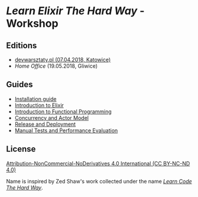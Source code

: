 # *Learn Elixir The Hard Way* - Workshop

## Editions

- [devwarsztaty.pl (07.04.2018, Katowice)](http://devwarsztaty.pl/warsztaty/2018-04-07)
- *Home Office* (19.05.2018, Gliwice)

## Guides

- [Installation guide](docs/installation-guide.md)
- [Introduction to Elixir](docs/introduction-to-elixir.md)
- [Introduction to Functional Programming](docs/introduction-to-functional-programming.md)
- [Concurrency and Actor Model](docs/concurrency-and-actor-model.md)
- [Release and Deployment](docs/release-and-deployment.md)
- [Manual Tests and Performance Evaluation](docs/testing.md)

## License

[Attribution-NonCommercial-NoDerivatives 4.0 International (CC BY-NC-ND 4.0)](LICENSE.md)

Name is inspired by Zed Shaw's work collected under the name *[Learn Code The Hard Way](https://learncodethehardway.org/)*.
